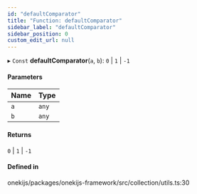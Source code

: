 ```yaml
---
id: "defaultComparator"
title: "Function: defaultComparator"
sidebar_label: "defaultComparator"
sidebar_position: 0
custom_edit_url: null
---
```


▸ `Const` **defaultComparator**(`a`, `b`): ``0`` \| ``1`` \| ``-1``

#### Parameters

| Name | Type |
| :------ | :------ |
| `a` | `any` |
| `b` | `any` |

#### Returns

``0`` \| ``1`` \| ``-1``

#### Defined in

onekijs/packages/onekijs-framework/src/collection/utils.ts:30
